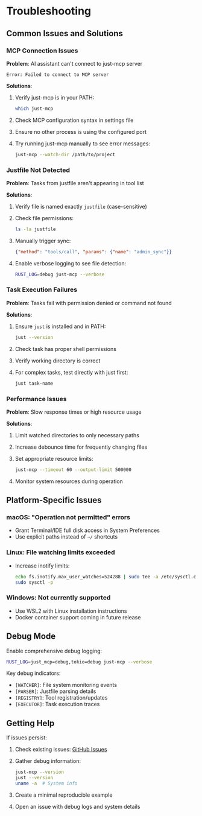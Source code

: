 # Troubleshooting

## Common Issues and Solutions

### MCP Connection Issues

**Problem**: AI assistant can't connect to just-mcp server

```
Error: Failed to connect to MCP server
```

**Solutions**:

1. Verify just-mcp is in your PATH:

   ```bash
   which just-mcp
   ```

2. Check MCP configuration syntax in settings file
3. Ensure no other process is using the configured port
4. Try running just-mcp manually to see error messages:

   ```bash
   just-mcp --watch-dir /path/to/project
   ```

### Justfile Not Detected

**Problem**: Tasks from justfile aren't appearing in tool list

**Solutions**:

1. Verify file is named exactly `justfile` (case-sensitive)
2. Check file permissions:

   ```bash
   ls -la justfile
   ```

3. Manually trigger sync:

   ```json
   {"method": "tools/call", "params": {"name": "admin_sync"}}
   ```

4. Enable verbose logging to see file detection:

   ```bash
   RUST_LOG=debug just-mcp --verbose
   ```

### Task Execution Failures

**Problem**: Tasks fail with permission denied or command not found

**Solutions**:

1. Ensure `just` is installed and in PATH:

   ```bash
   just --version
   ```

2. Check task has proper shell permissions
3. Verify working directory is correct
4. For complex tasks, test directly with just first:

   ```bash
   just task-name
   ```

### Performance Issues

**Problem**: Slow response times or high resource usage

**Solutions**:

1. Limit watched directories to only necessary paths
2. Increase debounce time for frequently changing files
3. Set appropriate resource limits:

   ```bash
   just-mcp --timeout 60 --output-limit 500000
   ```

4. Monitor system resources during operation

## Platform-Specific Issues

### macOS: "Operation not permitted" errors

- Grant Terminal/IDE full disk access in System Preferences
- Use explicit paths instead of `~/` shortcuts

### Linux: File watching limits exceeded

- Increase inotify limits:

  ```bash
  echo fs.inotify.max_user_watches=524288 | sudo tee -a /etc/sysctl.conf
  sudo sysctl -p
  ```

### Windows: Not currently supported

- Use WSL2 with Linux installation instructions
- Docker container support coming in future release

## Debug Mode

Enable comprehensive debug logging:

```bash
RUST_LOG=just_mcp=debug,tokio=debug just-mcp --verbose
```

Key debug indicators:

- `[WATCHER]`: File system monitoring events
- `[PARSER]`: Justfile parsing details
- `[REGISTRY]`: Tool registration/updates
- `[EXECUTOR]`: Task execution traces

## Getting Help

If issues persist:

1. Check existing issues: [GitHub Issues](https://github.com/onegrep/just-mcp/issues)
2. Gather debug information:

   ```bash
   just-mcp --version
   just --version
   uname -a  # System info
   ```

3. Create a minimal reproducible example
4. Open an issue with debug logs and system details